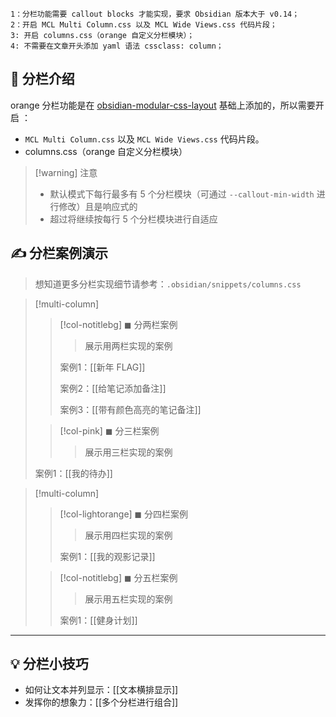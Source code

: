 
```
1：分栏功能需要 callout blocks 才能实现，要求 Obsidian 版本大于 v0.14；
2：开启 MCL Multi Column.css 以及 MCL Wide Views.css 代码片段；
3: 开启 columns.css（orange 自定义分栏模块）；
4: 不需要在文章开头添加 yaml 语法 cssclass: column；
```

## 📙 分栏介绍
orange 分栏功能是在 [obsidian-modular-css-layout](https://github.com/efemkay/obsidian-modular-css-layout) 基础上添加的，所以需要开启 ：

- `MCL Multi Column.css` 以及 `MCL Wide Views.css` 代码片段。
- columns.css（orange 自定义分栏模块）


> [!warning] 注意
> - 默认模式下每行最多有 5 个分栏模块（可通过 `--callout-min-width` 进行修改）且是响应式的
>- 超过将继续按每行 5 个分栏模块进行自适应


## ✍  分栏案例演示
> 想知道更多分栏实现细节请参考：`.obsidian/snippets/columns.css`

> [!multi-column]
> 
>> [!col-notitlebg] ◼ 分两栏案例
> > >展示用两栏实现的案例
> > 
> >案例1：[[新年 FLAG]]
> >
> >案例2：[[给笔记添加备注]]
>>
>> 案例3：[[带有颜色高亮的笔记备注]]
>
>> [!col-pink] ◼ 分三栏案例
> >> 展示用三栏实现的案例
>>
> 案例1：[[我的待办]]


> [!multi-column]
> 
>> [!col-lightorange] ◼ 分四栏案例
> > > 展示用四栏实现的案例
> > 
> >案例1：[[我的观影记录]]
>
>> [!col-notitlebg] ◼ 分五栏案例
> >> 展示用五栏实现的案例
> >
>>案例1：[[健身计划]]

<hr>

## 💡  分栏小技巧
- 如何让文本并列显示：[[文本横排显示]]
- 发挥你的想象力：[[多个分栏进行组合]]
